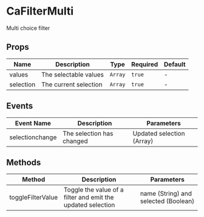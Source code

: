 # CaFilterMulti

Multi choice filter

## Props

<!-- @vuese:CaFilterMulti:props:start -->
|Name|Description|Type|Required|Default|
|---|---|---|---|---|
|values|The selectable values|`Array`|`true`|-|
|selection|The current selection|`Array`|`true`|-|

<!-- @vuese:CaFilterMulti:props:end -->


## Events

<!-- @vuese:CaFilterMulti:events:start -->
|Event Name|Description|Parameters|
|---|---|---|
|selectionchange|The selection has changed|Updated selection (Array)|

<!-- @vuese:CaFilterMulti:events:end -->


## Methods

<!-- @vuese:CaFilterMulti:methods:start -->
|Method|Description|Parameters|
|---|---|---|
|toggleFilterValue|Toggle the value of a filter and emit the updated selection|name (String) and selected (Boolean)|

<!-- @vuese:CaFilterMulti:methods:end -->


